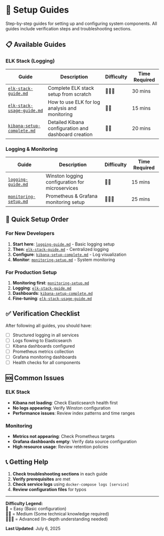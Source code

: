 # 📖 Setup Guides

Step-by-step guides for setting up and configuring system components. All guides include verification steps and troubleshooting sections.

## 📋 Available Guides

### ELK Stack (Logging)
| Guide | Description | Difficulty | Time Required |
|-------|-------------|------------|---------------|
| [`elk-stack-guide.md`](./elk-stack-guide.md) | Complete ELK stack setup from scratch | 🔹🔹🔹 | 30 mins |
| [`elk-stack-usage-guide.md`](./elk-stack-usage-guide.md) | How to use ELK for log analysis and monitoring | 🔹🔹 | 15 mins |
| [`kibana-setup-complete.md`](./kibana-setup-complete.md) | Detailed Kibana configuration and dashboard creation | 🔹🔹 | 20 mins |

### Logging & Monitoring
| Guide | Description | Difficulty | Time Required |
|-------|-------------|------------|---------------|
| [`logging-guide.md`](./logging-guide.md) | Winston logging configuration for microservices | 🔹🔹 | 15 mins |
| [`monitoring-setup.md`](./monitoring-setup.md) | Prometheus & Grafana monitoring setup | 🔹🔹🔹 | 25 mins |

## 🎯 Quick Setup Order

### For New Developers
1. **Start here**: [`logging-guide.md`](./logging-guide.md) - Basic logging setup
2. **Then**: [`elk-stack-guide.md`](./elk-stack-guide.md) - Centralized logging
3. **Configure**: [`kibana-setup-complete.md`](./kibana-setup-complete.md) - Log visualization
4. **Monitor**: [`monitoring-setup.md`](./monitoring-setup.md) - System monitoring

### For Production Setup
1. **Monitoring first**: [`monitoring-setup.md`](./monitoring-setup.md)
2. **Logging**: [`elk-stack-guide.md`](./elk-stack-guide.md)
3. **Dashboards**: [`kibana-setup-complete.md`](./kibana-setup-complete.md)
4. **Fine-tuning**: [`elk-stack-usage-guide.md`](./elk-stack-usage-guide.md)

## ✅ Verification Checklist

After following all guides, you should have:
- [ ] Structured logging in all services
- [ ] Logs flowing to Elasticsearch
- [ ] Kibana dashboards configured
- [ ] Prometheus metrics collection
- [ ] Grafana monitoring dashboards
- [ ] Health checks for all components

## 🆘 Common Issues

### ELK Stack
- **Kibana not loading**: Check Elasticsearch health first
- **No logs appearing**: Verify Winston configuration
- **Performance issues**: Review index patterns and time ranges

### Monitoring
- **Metrics not appearing**: Check Prometheus targets
- **Grafana dashboards empty**: Verify data source configuration
- **High resource usage**: Review retention policies

## 📞 Getting Help

1. **Check troubleshooting sections** in each guide
2. **Verify prerequisites** are met
3. **Check service logs** using `docker-compose logs [service]`
4. **Review configuration files** for typos

---

**Difficulty Legend:**  
🔹 = Easy (Basic configuration)  
🔹🔹 = Medium (Some technical knowledge required)  
🔹🔹🔹 = Advanced (In-depth understanding needed)

**Last Updated**: July 6, 2025
